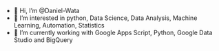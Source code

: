 - 👋 Hi, I’m @Daniel-Wata
- 👀 I’m interested in python, Data Science, Data Analysis, Machine Learning, Automation, Statistics
- 🌱 I’m currently working with Google Apps Script, Python, Google Data Studio and BigQuery

